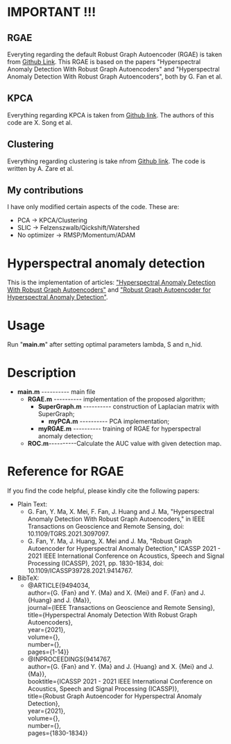 # IMPORTANT !!!

## RGAE

Everyting regarding the default Robust Graph Autoencoder (RGAE) is taken from [Github Link](https://github.com/FGH00292/Hyperspectral-anomaly-detection-with-RGAE). 
This RGAE is based on the papers "Hyperspectral Anomaly Detection With Robust Graph Autoencoders" and "Hyperspectral Anomaly Detection With Robust Graph Autoencoders", both by G. Fan et al.

## KPCA

Everything regarding KPCA is taken from [Github link](https://github.com/xiangyusong19/SSIIFD_Hyperspectral-Anomaly-Detection/tree/main/Demos_full-pixels_detection?fbclid=IwAR16aahWpTO-_kgc1CuVpv9Y1mBGRn716N_U9lbiHi1m2ZSVMDOF14aAD9g).
The authors of this code are X. Song et al.

## Clustering

Everything regarding clustering is take nfrom [Github link](https://github.com/GatorSense/hsi_toolkit).
The code is written by A. Zare et al.

## My contributions

I have only modified certain aspects of the code. These are:
- PCA -> KPCA/Clustering
- SLIC -> Felzenszwalb/Qickshift/Watershed
- No optimizer -> RMSP/Momentum/ADAM

# Hyperspectral anomaly detection
This is the implementation of articles: ["Hyperspectral Anomaly Detection With Robust Graph Autoencoders"](https://ieeexplore.ieee.org/document/9494034) and ["Robust Graph Autoencoder for Hyperspectral Anomaly Detection"](https://ieeexplore.ieee.org/document/9414767).
# Usage
Run "**main.m**" after setting optimal parameters lambda, S and n_hid.
# Description
* **main.m** ---------- main file
  * **RGAE.m** ---------- implementation of the proposed algorithm;
    * **SuperGraph.m** ---------- construction of Laplacian matrix with SuperGraph;
      * **myPCA.m** ---------- PCA implementation;
    * **myRGAE.m** ---------- training of RGAE for hyperspectral anomaly detection;
  * **ROC.m**----------Calculate the AUC value with given detection map.
# Reference for RGAE
If you find the code helpful, please kindly cite the following papers:
* Plain Text:<br>
  * G. Fan, Y. Ma, X. Mei, F. Fan, J. Huang and J. Ma, "Hyperspectral Anomaly Detection With Robust Graph Autoencoders," in IEEE Transactions on Geoscience and Remote Sensing, doi: 10.1109/TGRS.2021.3097097.<br>
  * G. Fan, Y. Ma, J. Huang, X. Mei and J. Ma, "Robust Graph Autoencoder for Hyperspectral Anomaly Detection," ICASSP 2021 - 2021 IEEE International Conference on Acoustics, Speech and Signal Processing (ICASSP), 2021, pp. 1830-1834, doi: 10.1109/ICASSP39728.2021.9414767.<br>
* BibTeX:<br>
  * @ARTICLE{9494034,<br>
  author={G. {Fan} and Y. {Ma} and X. {Mei} and F. {Fan} and J. {Huang} and J. {Ma}},<br>
  journal={IEEE Transactions on Geoscience and Remote Sensing},<br>
  title={Hyperspectral Anomaly Detection With Robust Graph Autoencoders},<br>
  year={2021},<br>
  volume={},<br>
  number={},<br>
  pages={1-14}}<br>
  * @INPROCEEDINGS{9414767,<br>
  author={G. {Fan} and Y. {Ma} and J. {Huang} and X. {Mei} and J. {Ma}},<br>
  booktitle={ICASSP 2021 - 2021 IEEE International Conference on Acoustics, Speech and Signal Processing (ICASSP)},<br>
  title={Robust Graph Autoencoder for Hyperspectral Anomaly Detection},<br>
  year={2021},<br>
  volume={},<br>
  number={},<br>
  pages={1830-1834}}<br>
